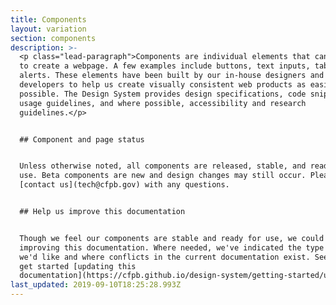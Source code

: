 ```yaml
---
title: Components
layout: variation
section: components
description: >-
  <p class="lead-paragraph">Components are individual elements that can be used
  to create a webpage. A few examples include buttons, text inputs, tables, and
  alerts. These elements have been built by our in-house designers and
  developers to help us create visually consistent web products as easily as
  possible. The Design System provides design specifications, code snippets,
  usage guidelines, and where possible, accessibility and research
  guidelines.</p>


  ## Component and page status


  Unless otherwise noted, all components are released, stable, and ready for
  use. Beta components are new and design changes may still occur. Please
  [contact us](tech@cfpb.gov) with any questions.


  ## Help us improve this documentation


  Though we feel our components are stable and ready for use, we could use help
  improving this documentation. Where needed, we've indicated the type of help
  we'd like and where conflicts in the current documentation exist. See how to
  get started [updating this
  documentation](https://cfpb.github.io/design-system/getting-started/updating-this-documentation).
last_updated: 2019-09-10T18:25:28.993Z
---
```


